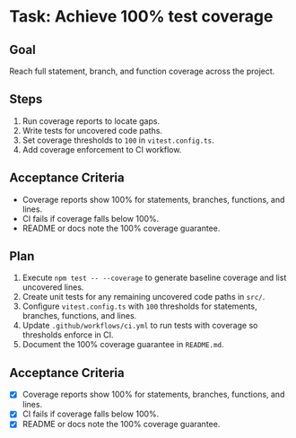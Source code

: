 # Task: Achieve 100% test coverage

## Goal
Reach full statement, branch, and function coverage across the project.

## Steps
1. Run coverage reports to locate gaps.
2. Write tests for uncovered code paths.
3. Set coverage thresholds to `100` in `vitest.config.ts`.
4. Add coverage enforcement to CI workflow.

## Acceptance Criteria
- Coverage reports show 100% for statements, branches, functions, and lines.
- CI fails if coverage falls below 100%.
- README or docs note the 100% coverage guarantee.

## Plan
1. Execute `npm test -- --coverage` to generate baseline coverage and list uncovered lines.
2. Create unit tests for any remaining uncovered code paths in `src/`.
3. Configure `vitest.config.ts` with `100` thresholds for statements, branches, functions, and lines.
4. Update `.github/workflows/ci.yml` to run tests with coverage so thresholds enforce in CI.
5. Document the 100% coverage guarantee in `README.md`.

## Acceptance Criteria
- [x] Coverage reports show 100% for statements, branches, functions, and lines.
- [x] CI fails if coverage falls below 100%.
- [x] README or docs note the 100% coverage guarantee.
